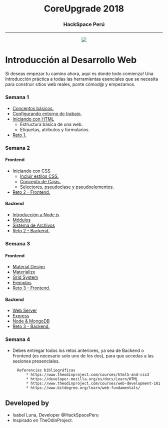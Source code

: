 <h1 align="center">CoreUpgrade 2018<br>    </h1>
<h3 align="center">HackSpace Perú<br>    </h3>

***
 <p align="center"> <img src="img\logo.png"></p>

# Introducción al Desarrollo Web

Si deseas empezar tu camino ahora, aquí es donde todo comienza! Una introducción práctica a todas las herramientas esenciales que se necesita para construir sitios web reales, ponte cómod@ y empezamos.

### Semana 1

+ [Conceptos básicos.][1] 
+ [Configurando entorno de trabajo.][2]
+ [Iniciando con HTML][3]
    * Estructura básica de una web.
    * Etiquetas, atributos y formularios.
+ [Reto 1.][4]

[1]: sem1_conceptos.md
[2]: sem1_entorno.md
[3]: sem1_introduccion.md
[4]: sem1_reto1.md

### Semana 2
#### Frontend
+ Iniciando con CSS
    * [Incluir estilos CSS.][5]
    * [Concepto de Cajas.][6]
    * [Selectores, pseudoclase y pseudoelementos.][7]
+ [Reto 2 - Frontend.][8]

[5]: sem2_introduccion.md
[6]: sem2_cajas.md
[7]: sem2_selectores.md
[8]: sem2_reto2.md

#### Backend
+ [Introducción a Node.js][9]
+ [Módulos][10]
+ [Sistema de Archivos][11]
+ [Reto 2 - Backend.][12]

[9]: sem2b_introduccion.md
[10]: sem2b_modulos.md
[11]: sem2b_archivos.md
[12]: sem2b_reto3.md

### Semana 3
#### Frontend
+ [Material Design][13]
+ [Materialize][14]
+ [Grid System][15]
+ [Ejemplos][16]
+ [Reto 3 - Frontend.][17]

[13]: sem3_material.md
[14]: sem3_materialize.md
[15]: sem3_gridsystem.md
[16]: sem3_ejemplos.md
[17]: sem3_reto4.md

#### Backend
+ [Web Server][18]
+ [Express][19]
+ [Node & MongoDB][20]
+ [Reto 3 - Backend.][21]

[18]: sem3b_webserver.md
[19]: sem3b_express.md
[20]: sem3b_mongo.md
[21]: sem3b_reto5.md

### Semana 4

+ Debes entregar todos los retos anteriores, ya sea de Backend o Frontend (es necesario solo uno de los dos), para que accedas a las sesiones presenciales.

        Referencias bibliográficas
            * https://www.theodinproject.com/courses/html5-and-css3
            * https://developer.mozilla.org/es/docs/Learn/HTML
            * https://www.theodinproject.com/courses/web-development-101
            * https://www.bitdegree.org/learn/web-fundamentals/

## Developed by

* Isabel Luna, Developer @HackSpacePeru
* Inspirado en TheOdinProject. 
